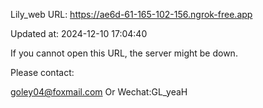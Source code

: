 Lily_web URL: https://ae6d-61-165-102-156.ngrok-free.app

Updated at: 2024-12-10 17:04:40

If you cannot open this URL, the server might be down.

Please contact: 

goley04@foxmail.com Or Wechat:GL_yeaH